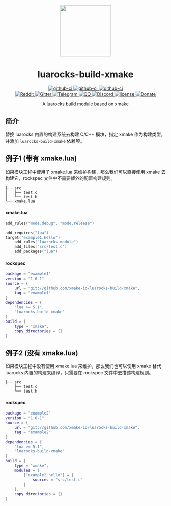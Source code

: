 <div align="center">
  <a href="https://xmake.io">
    <img width="160" heigth="160" src="https://tboox.org/static/img/xmake/logo256c.png">
  </a>

  <h1>luarocks-build-xmake</h1>

  <div>
    <a href="https://github.com/xmake-io/luarocks-build-xmake/actions?query=workflow%3AWindows">
      <img src="https://img.shields.io/github/workflow/status/xmake-io/luarocks-build-xmake/Windows/master.svg?style=flat-square&logo=windows" alt="github-ci" />
    </a>
    <a href="https://github.com/xmake-io/luarocks-build-xmake/actions?query=workflow%3ALinux">
      <img src="https://img.shields.io/github/workflow/status/xmake-io/luarocks-build-xmake/Linux/master.svg?style=flat-square&logo=linux" alt="github-ci" />
    </a>
    <a href="https://github.com/xmake-io/luarocks-build-xmake/actions?query=workflow%3AmacOS">
      <img src="https://img.shields.io/github/workflow/status/xmake-io/luarocks-build-xmake/macOS/master.svg?style=flat-square&logo=apple" alt="github-ci" />
    </a>
  </div>
  <div>
    <a href="https://www.reddit.com/r/xmake-io/">
      <img src="https://img.shields.io/badge/chat-on%20reddit-ff3f34.svg?style=flat-square" alt="Reddit" />
    </a>
    <a href="https://gitter.im/tboox/tboox?utm_source=badge&utm_medium=badge&utm_campaign=pr-badge&utm_content=badge">
      <img src="https://img.shields.io/gitter/room/tboox/tboox.svg?style=flat-square&colorB=96c312" alt="Gitter" />
    </a>
    <a href="https://t.me/tbooxorg">
      <img src="https://img.shields.io/badge/chat-on%20telegram-blue.svg?style=flat-square" alt="Telegram" />
    </a>
    <a href="https://jq.qq.com/?_wv=1027&k=5hpwWFv">
      <img src="https://img.shields.io/badge/chat-on%20QQ-ff69b4.svg?style=flat-square" alt="QQ" />
    </a>
    <a href="https://discord.gg/XXRp26A4Gr">
      <img src="https://img.shields.io/badge/chat-on%20discord-7289da.svg?style=flat-square" alt="Discord" />
    </a>
    <a href="https://github.com/xmake-io/luarocks-build-xmake/blob/master/LICENSE.md">
      <img src="https://img.shields.io/github/license/xmake-io/luarocks-build-xmake.svg?colorB=f48041&style=flat-square" alt="license" />
    </a>
    <a href="http://xmake.io/pages/donation.html#donate">
      <img src="https://img.shields.io/badge/donate-us-orange.svg?style=flat-square" alt="Donate" />
    </a>
  </div>

  <p>A luarocks build module based on xmake</p>
</div>

## 简介

替换 luarocks 内置的构建系统去构建 C/C++ 模块，指定 xmake 作为构建类型，并添加 `luarocks-build-xmake` 依赖项。

## 例子1 (带有 xmake.lua)

如果模块工程中使用了 xmake.lua 来维护构建，那么我们可以直接使用 xmake 去构建它，rockspec 文件中不需要额外的配置构建规则。

```
├── src
│   ├── test.c
│   └── test.h
└── xmake.lua
```

#### xmake.lua

```lua
add_rules("mode.debug", "mode.release")

add_requires("lua")
target("example1.hello")
    add_rules("luarocks.module")
    add_files("src/test.c")
    add_packages("lua")
```

#### rockspec

```lua
package = "example1"
version = "1.0-1"
source = {
    url = "git://github.com/xmake-io/luarocks-build-xmake",
    tag = "example1"
}
dependencies = {
    "lua >= 5.1",
    "luarocks-build-xmake"
}
build = {
    type = "xmake",
    copy_directories = {}
}
```

## 例子2 (没有 xmake.lua)

如果模块工程中没有使用 xmake.lua 来维护，那么我们也可以使用 xmake 替代 luarocks 内置的构建来编译，只需要在 rockspec 文件中去描述构建规则。

```
├── src
    ├── test.c
    └── test.h
```

#### rockspec

```lua
package = "example2"
version = "1.0-1"
source = {
    url = "git://github.com/xmake-io/luarocks-build-xmake",
    tag = "example2"
}
dependencies = {
    "lua >= 5.1",
    "luarocks-build-xmake"
}
build = {
    type = "xmake",
    modules = {
        ["example2.hello"] = {
            sources = "src/test.c"
        }
    },
    copy_directories = {}
}
```
